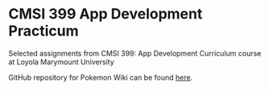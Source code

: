 # CMSI 399 App Development Practicum
Selected assignments from CMSI 399: App Development Curriculum course at Loyola Marymount University

GitHub repository for Pokemon Wiki can be found [here](https://github.com/dmoini/pokemon-wiki/).